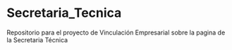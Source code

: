 # Secretaria_Tecnica
Repositorio para el proyecto de Vinculación Empresarial sobre la pagina de la Secretaria Técnica
